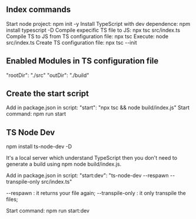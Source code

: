 ## Index commands ##
Start node project: npm init -y
Install TypeScript with dev dependence: npm install typescript -D
Compile expecific TS file to JS: npx tsc src/index.ts
Compile TS to JS from TS configuration file: npx tsc
Execute: node src/index.ts
Create TS configuration file: npx tsc --init

 ## Enabled Modules in TS configuration file ##
 "rootDir": "./src"
 "outDir": "./build"

## Create the start script ##
Add in package.json in script: 
"start": "npx tsc && node build/index.js"
Start command: npm run start

## TS Node Dev ##
npm install ts-node-dev -D

It's a local server which understand TypeScript then you don't need to generate a build using npm node build/index.js.

Add in package.json in script: 
"start:dev": "ts-node-dev --respawn --transpile-only src/index.ts"

--respawn : it returns your file again;
--transpile-only : it only transpile the files;

Start command: npm run start:dev